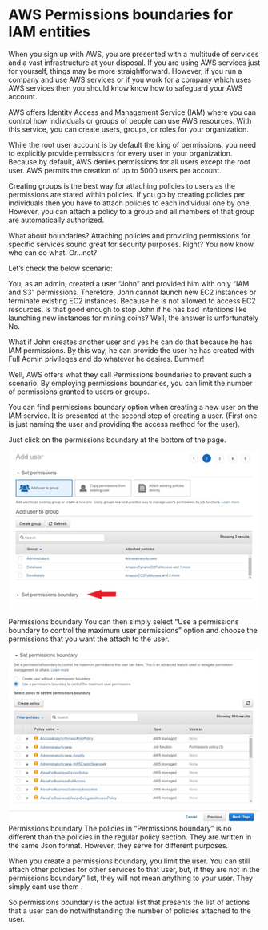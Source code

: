 # AWS Permissions boundaries for IAM entities

When you sign up with AWS, you are presented with a multitude of services and a vast infrastructure at your disposal. If you are using AWS services just for yourself, things may be more straightforward. However, if you run a company and use AWS services or if you work for a company which uses AWS services then you should know know how to safeguard your AWS account.

AWS offers Identity Access and Management Service (IAM) where you can control how individuals or groups of people can use AWS resources. With this service, you can create users, groups, or roles for your organization.

While the root user account is by default the king of permissions, you need to explicitly provide permissions for every user in your organization. Because by default, AWS denies permissions for all users except the root user. AWS permits the creation of up to 5000 users per account.

Creating groups is the best way for attaching policies to users as the permissions are stated within policies. If you go by creating policies per individuals then you have to attach policies to each individual one by one. However, you can attach a policy to a group and all members of that group are automatically authorized.

What about boundaries?
Attaching policies and providing permissions for specific services sound great for security purposes. Right? You now know who can do what. Or…not?

Let’s check the below scenario:

You, as an admin, created a user “John” and provided him with only “IAM and S3” permissions. Therefore, John cannot launch new EC2 instances or terminate existing EC2 instances. Because he is not allowed to access EC2 resources. Is that good enough to stop John if he has bad intentions like launching new instances for mining coins? Well, the answer is unfortunately No.

What if John creates another user and yes he can do that because he has IAM permissions. By this way, he can provide the user he has created with Full Admin privileges and do whatever he desires. Bummer!

Well, AWS offers what they call Permissions boundaries to prevent such a scenario. By employing permissions boundaries, you can limit the number of permissions granted to users or groups.

You can find permissions boundary option when creating a new user on the IAM service. It is presented at the second step of creating a user. (First one is just naming the user and providing the access method for the user).

Just click on the permissions boundary at the bottom of the page.

![permissions boundary](Permission_boundary.jpg)

Permissions boundary
You can then simply select “Use a permissions boundary to control the maximum user permissions” option and choose the permissions that you want the attach to the user.

![permissions boundary](Permission_boundary1.jpg)
Permissions boundary
The policies in “Permissions boundary” is no different than the policies in the regular policy section. They are written in the same Json format. However, they serve for different purposes.

When you create a permissions boundary, you limit the user. You can still attach other policies for other services to that user, but, if they are not in the permissions boundary” list, they will not mean anything to your user. They simply cant use them .

So permissions boundary is the actual list that presents the list of actions that a user can do notwithstanding the number of policies attached to the user.

